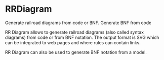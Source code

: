RRDiagram
=========

Generate railroad diagrams from code or BNF. Generate BNF from code

RR Diagram allows to generate railroad diagrams (also called syntax diagrams) from code or from BNF notation. The output format is SVG which can be integrated to web pages and where rules can contain links.

RR Diagram can also be used to generate BNF notation from a model.

